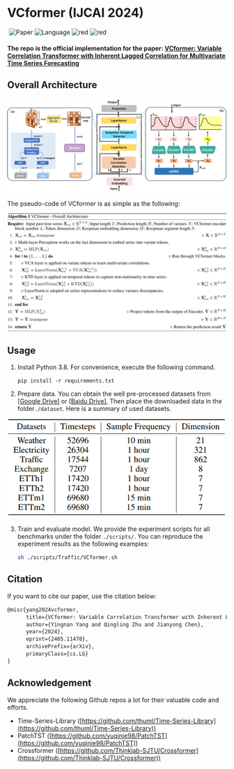 # VCformer (IJCAI 2024)

​	![Paper](https://img.shields.io/badge/Paper-IJCAI-blue) ![Language](https://img.shields.io/badge/Language-Python-green) ![red](https://img.shields.io/badge/Framework-Pytorch-yellow) ![red](https://img.shields.io/badge/Domain-Multivaraite_Time_Series_Forecasting-red)

#### The repo is the official implementation for the paper: [VCformer: Variable Correlation Transformer with Inherent Lagged Correlation for Multivariate Time Series Forecasting](https://arxiv.org/abs/2405.11470)  

## Overall Architecture

![Architecture](https://github.com/CSyyn/VCformer/blob/main/image/VCformer.png)

The pseudo-code of VCformer is as simple as the following:

![pseudo-code](https://github.com/CSyyn/VCformer/blob/main/image/pseudo-code.png)



## Usage

1. Install Python 3.8. For convenience, execute the following command.

   ```shell
   pip install -r requirements.txt 
   ```

   

2.  Prepare data. You can obtain the well pre-processed datasets from [[Google Drive\]](https://drive.google.com/drive/folders/13Cg1KYOlzM5C7K8gK8NfC-F3EYxkM3D2?usp=sharing) or [[Baidu Drive\]](https://pan.baidu.com/s/1r3KhGd0Q9PJIUZdfEYoymg?pwd=i9iy), Then place the downloaded data in the folder`./dataset`. Here is a summary of used datasets.

![datasets](https://github.com/CSyyn/VCformer/blob/main/image/dataset_desc.png)

3. Train and evaluate model. We provide the experiment scripts for all benchmarks under the folder `./scripts/`. You can reproduce the experiment results as the following examples:

   ```bash
   sh ./scripts/Traffic/VCformer.sh
   ```



## Citation

If you want to cite our paper, use the citation below:

```latex
@misc{yang2024vcformer,
      title={VCformer: Variable Correlation Transformer with Inherent Lagged Correlation for Multivariate Time Series Forecasting}, 
      author={Yingnan Yang and Qingling Zhu and Jianyong Chen},
      year={2024},
      eprint={2405.11470},
      archivePrefix={arXiv},
      primaryClass={cs.LG}
}
```



## Acknowledgement

We appreciate the following Github repos a lot for their valuable code and efforts.

- Time-Series-Library ([https://github.com/thuml/Time-Series-Library](https://github.com/thuml/Time-Series-Library))
- PatchTST ([https://github.com/yuqinie98/PatchTST](https://github.com/yuqinie98/PatchTST))
- Crossformer ([https://github.com/Thinklab-SJTU/Crossformer](https://github.com/Thinklab-SJTU/Crossformer))

